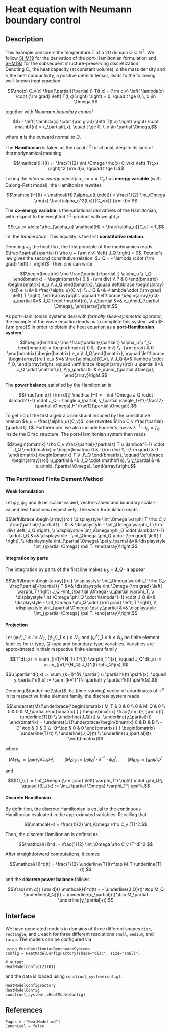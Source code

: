 # Heat equation with Neumann boundary control

## Description

This example considers the temperature $T$ of a 2D domain $\Omega \subset \mathbb{R}^2$. 
We follow [SHM19](@cite) for the derivation of the port-Hamiltonian formulation and [SHM19a](@cite) for the subsequent structure-preserving discretization.  
Denoting $C_v$ the heat capacity (at constant volume), $\rho$ the mass density and $\lambda$ the heat conductivity, a positive definite tensor, leads to the following well-known *heat equation*

```math
\rho(x) C_v(x) \frac{\partial}{\partial t} T(t,x) - {\rm div} \left( \lambda(x) \cdot {\rm grad} \left( T(t,x) \right) \right) = 0, \quad t \ge 0, \, x \in \Omega,
```

together with *Neumann boundary control* 

```math
\ - \left( \lambda(x) \cdot {\rm grad} \left( T(t,x) \right) \right) \cdot \mathbf{n} = u_\partial(t,x), \quad t \ge 0, \, x \in \partial \Omega,
```

where $\mathbf{n}$ is the outward normal to $\Omega$.

The **Hamiltonian** is taken as the usual $L^2$ functional, despite its lack of thermodynamical meaning

```math
\mathcal{H}(t) := \frac{1}{2} \int_\Omega \rho(x) C_v(x) \left( T(t,x) \right)^2 {\rm d}x, \qquad t \ge 0.
```

Taking the *internal energy density* $\alpha_u := u = C_v T$ as **energy variable** (with Dulong-Petit model), the Hamiltonian rewrites

```math
\mathcal{H}(t) = \mathcal{H}(\alpha_u(t,\cdot)) = \frac{1}{2} \int_\Omega \rho(x) \frac{\alpha_u^2(t,x)}{C_v(x)} {\rm d}x.
```

The **co-energy variable** is the variational derivatives of the Hamiltonian, with respect to the weighted $L^2$-product with weight $\rho$

```math
e_u := \delta^\rho_{\alpha_u} \mathcal{H} = \frac{\alpha_u}{C_v} = T,
```

*i.e.* the *temperature*. This equality is the first **constitutive relation**.

Denoting $J_Q$ the heat flux, the first principle of thermodynamics reads: $\frac{\partial}{\partial t} \rho u + {\rm div} \left( J_Q \right) = 0$. Fourier's law gives the second constitutive relation: $J_Q = - \lambda \cdot {\rm grad} \left( T \right)$. Then one can write

```math
\begin{bmatrix}
\rho \frac{\partial}{\partial t} \alpha_u \\
f_Q
\end{bmatrix} =
\begin{bmatrix}
0 & -{\rm div} \\
? & 0
\end{bmatrix}
\begin{bmatrix}
e_u \\
J_Q
\end{bmatrix}, 
\qquad \left\lbrace
\begin{array}{rcl}
e_u &=& \frac{\alpha_u}{C_v}, \\
J_Q &=& -\lambda \cdot {\rm grad} \left( T \right),
\end{array}\right.
\qquad \left\lbrace
\begin{array}{rcl}
u_\partial &=& J_Q \cdot \mathbf{n}, \\
y_\partial &=& e_u\mid_{\partial \Omega},
\end{array}\right.
```

As port-Hamiltonian systems deal with *formally skew-symmetric operator*, the example of the wave equation leads us to complete this system with $-{\rm grad}$ in order to obtain the heat equation as a **port-Hamiltonian system**

```math
\begin{bmatrix}
\rho \frac{\partial}{\partial t} \alpha_u \\
f_Q
\end{bmatrix} =
\begin{bmatrix}
0 & -{\rm div} \\
-{\rm grad} & 0
\end{bmatrix}
\begin{bmatrix}
e_u \\
J_Q
\end{bmatrix}, 
\qquad \left\lbrace
\begin{array}{rcl}
e_u &=& \frac{\alpha_u}{C_v}, \\
J_Q &=& \lambda \cdot f_Q,
\end{array}\right.
\qquad \left\lbrace
\begin{array}{rcl}
u_\partial &=& J_Q \cdot \mathbf{n}, \\
y_\partial &=& e_u\mid_{\partial \Omega},
\end{array}\right.
```

The **power balance** satisfied by the Hamiltonian is

```math
\frac{\rm d}{ {\rm d}t} \mathcal{H} = - \int_\Omega J_Q \cdot \lambda^{-1} \cdot J_Q + \langle u_\partial, y_\partial \rangle_{H^{-\frac12}(\partial \Omega),H^\frac12(\partial \Omega)}.
```

To get rid of the first algebraic constraint induced by the constitutive relation $e_u = \frac{\alpha_u}{C_v}$, one rewrites $\rho C_v \frac{\partial}{\partial t} T$. Furthermore, we also include Fourier's law as $\lambda^{-1} \cdot J_Q = f_Q$ inside the Dirac structure. The port-Hamiltonian system then reads

```math
\begin{bmatrix}
\rho C_v \frac{\partial}{\partial t} T \\
\lambda^{-1} \cdot J_Q
\end{bmatrix} =
\begin{bmatrix}
0 & -{\rm div} \\
-{\rm grad} & 0
\end{bmatrix}
\begin{bmatrix}
T \\
J\_Q
\end{bmatrix},
\qquad \left\lbrace
\begin{array}{rcl}
u_\partial &=& J_Q \cdot \mathbf{n}, \\
y_\partial &=& e_u\mid_{\partial \Omega}.
\end{array}\right.
```

### The Partitioned Finite Element Method



#### Weak formulation

Let $\varphi_T$, $\phi_Q$ and $\psi$ be scalar-valued, vector-valued and boundary scalar-valued test functions respectively. The weak formulation reads

```math
\left\lbrace
\begin{array}{rcl}
\displaystyle \int_\Omega \varphi_T \rho C_v \frac{\partial}{\partial t} T 
&=& \displaystyle - \int_\Omega \varphi_T {\rm div} \left( J_Q \right), \\
\displaystyle \int_\Omega \phi_Q \cdot \lambda^{-1} \cdot J_Q 
&=& \displaystyle - \int_\Omega \phi_Q \cdot {\rm grad} \left( T \right), \\
\displaystyle \int_{\partial \Omega} \psi y_\partial &=& \displaystyle \int_{\partial \Omega} \psi T.
\end{array}\right.
```

#### Integration by parts

The integration by parts of the first line makes $u_\partial = \mathbf{J}\_Q \cdot \mathbf{n}$ appear

```math
\left\lbrace
\begin{array}{rcl}
\displaystyle \int_\Omega \varphi_T \rho C_v \frac{\partial}{\partial t} T 
&=& \displaystyle \int_\Omega {\rm grad} \left( \varphi_T \right) J_Q 
-\int_{\partial \Omega} u_\partial \varphi_T, \\
\displaystyle \int_\Omega \phi_Q \cdot \lambda^{-1} \cdot J_Q 
&=& \displaystyle - \int_\Omega \phi_Q \cdot {\rm grad} \left( T \right), \\
\displaystyle \int_{\partial \Omega} \psi y_\partial &=& \displaystyle \int_{\partial \Omega} \psi T.
\end{array}\right.
```

#### Projection

Let $(\varphi_T^i)\_{1 \le i \le N_T}$, $(\phi_Q^j)\_{1 \le j \le N_Q}$ and $(\psi^k)\_{1 \le k \le N_\partial}$ be finite element families for $u$-type, $Q$-type and boundary-type variables. Variables are approximated in their respective finite element family

```math
T^d(t,x) := \sum_{i=1}^{N_T} T^i(t) \varphi_T^i(x),
\qquad J_Q^d(t,x) := \sum_{j=1}^{N_Q} J_Q^j(t) \phi_Q^j(x),
```

```math
u_\partial^d(t,x) := \sum_{k=1}^{N_\partial} u_\partial^k(t) \psi^k(x),
\qquad y_\partial^d(t,x) := \sum_{k=1}^{N_\partial} y_\partial^k(t) \psi^k(x).
```

Denoting $\underline{\star}$ the (time-varying) vector of coordinates of $\star^d$ in its respective finite element family, the discrete system reads

```math
\underset{M}{\underbrace{\begin{bmatrix}
M_T & 0 & 0 \\
0 & M_Q & 0 \\
0 & 0 & M_\partial
\end{bmatrix} } }
\begin{bmatrix}
\frac{\rm d}{ {\rm d}t} \underline{T}(t) \\
\underline{J_Q}(t) \\
-\underline{y_\partial}(t)
\end{bmatrix} =
\underset{J}{\underbrace{\begin{bmatrix}
0 & D & B \\
-D^\top & 0 & 0 \\
-B^\top & 0 & 0
\end{bmatrix} } }
\begin{bmatrix}
\underline{T}(t) \\
\underline{J_Q}(t) \\
\underline{u_\partial}(t)
\end{bmatrix}
```

where

```math
(M_T)_{ij} := \int_\Omega \varphi_T^i \rho C_v \varphi_T^j,
\qquad 
(M_Q)_{ij} := \int_\Omega \phi_Q^i \cdot \lambda^{-1} \cdot \phi_Q^j,
\qquad 
(M_\partial)_{ij} := \int_{\partial \Omega} \psi^i \psi^j,
```

and

```math
(D)_{ij} := \int_\Omega {\rm grad} \left( \varphi_T^i \right) \cdot \phi_Q^j,
\qquad
(B)_{jk} := \int_{\partial \Omega} \varphi_T^j \psi^k.
```


#### Discrete Hamiltonian

By definition, the discrete Hamiltonian is equal to the continuous Hamiltonian evaluated in the approximated variables. Recalling that

```math
\mathcal{H} = \frac{1}{2} \int_\Omega \rho C_v (T)^2.
```

Then, the discrete Hamiltonian is defined as

```math
\mathcal{H}^d := \frac{1}{2} \int_\Omega \rho C_v (T^d)^2.
```

After straightforward computations, it comes

```math
\mathcal{H}^d(t) = \frac{1}{2} \underline{T}(t)^\top M_T \underline{T}(t),
```

and the **discrete power balance** follows

```math
\frac{\rm d}{ {\rm d}t} \mathcal{H}^d(t) = - \underline{J_Q}(t)^\top M_Q \underline{J_Q}(t) + \underline{u_\partial}(t)^\top M_\partial \underline{y_\partial}(t).
```

## Interface

We have generated models in domains of three different shapes `disc`, `rectangle`, and `L` each for three different resolutions `small`, `medium`, and `large`. The models can be configured via
```jldoctest; output = false
using PortHamiltonianBenchmarkSystems
config = HeatModelConfigFactory(shape="disc", size="small")

# output
HeatModelConfig(21701)
```
and the data is loaded using `construct_system(config)`.

```@docs
HeatModelConfigFactory
HeatModelConfig
construct_system(::HeatModelConfig)
```

## References
```@bibliography
Pages = ["HeatModel.md"]
Canonical = false
```
